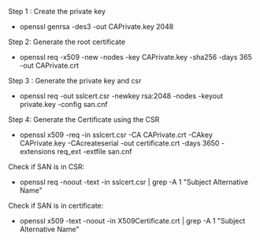 Step 1 : Create the private key
* openssl genrsa -des3 -out CAPrivate.key 2048

Step 2: Generate the root certificate
* openssl req -x509 -new -nodes -key CAPrivate.key -sha256 -days 365 -out CAPrivate.crt

Step 3 : Generate the private key and csr
* openssl req -out sslcert.csr -newkey rsa:2048 -nodes -keyout private.key -config san.cnf

Step 4: Generate the Certificate using the CSR
* openssl x509 -req -in sslcert.csr -CA CAPrivate.crt -CAkey CAPrivate.key -CAcreateserial -out certificate.crt -days 3650 -extensions req_ext -extfile san.cnf

Check if SAN is in CSR:
* openssl req -noout -text -in sslcert.csr | grep -A 1 "Subject Alternative Name"

Check if SAN is in certificate:
* openssl x509 -text -noout -in X509Certificate.crt | grep -A 1 "Subject Alternative Name"
